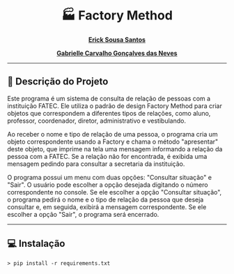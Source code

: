 <h1 align='center'><strong>🏭 Factory Method</strong></h1>

<div align='center'>
<strong>
<p><a href='https://github.com/ericksantos12'>Erick Sousa Santos</a></p>
<p><a href='https://github.com/GabrielleCGNeves'>Gabrielle Carvalho Gonçalves das Neves</a></p>
</strong>
</div>

---
## 🧾 Descrição do Projeto
Este programa é um sistema de consulta de relação de pessoas com a instituição FATEC. Ele utiliza o padrão de design Factory Method para criar objetos que correspondem a diferentes tipos de relações, como aluno, professor, coordenador, diretor, administrativo e vestibulando.

Ao receber o nome e tipo de relação de uma pessoa, o programa cria um objeto correspondente usando a Factory e chama o método "apresentar" deste objeto, que imprime na tela uma mensagem informando a relação da pessoa com a FATEC. Se a relação não for encontrada, é exibida uma mensagem pedindo para consultar a secretaria da instituição.

O programa possui um menu com duas opções: "Consultar situação" e "Sair". O usuário pode escolher a opção desejada digitando o número correspondente no console. Se ele escolher a opção "Consultar situação", o programa pedirá o nome e o tipo de relação da pessoa que deseja consultar e, em seguida, exibirá a mensagem correspondente. Se ele escolher a opção "Sair", o programa será encerrado.

---

## 💻 Instalação
`> pip install -r requirements.txt`